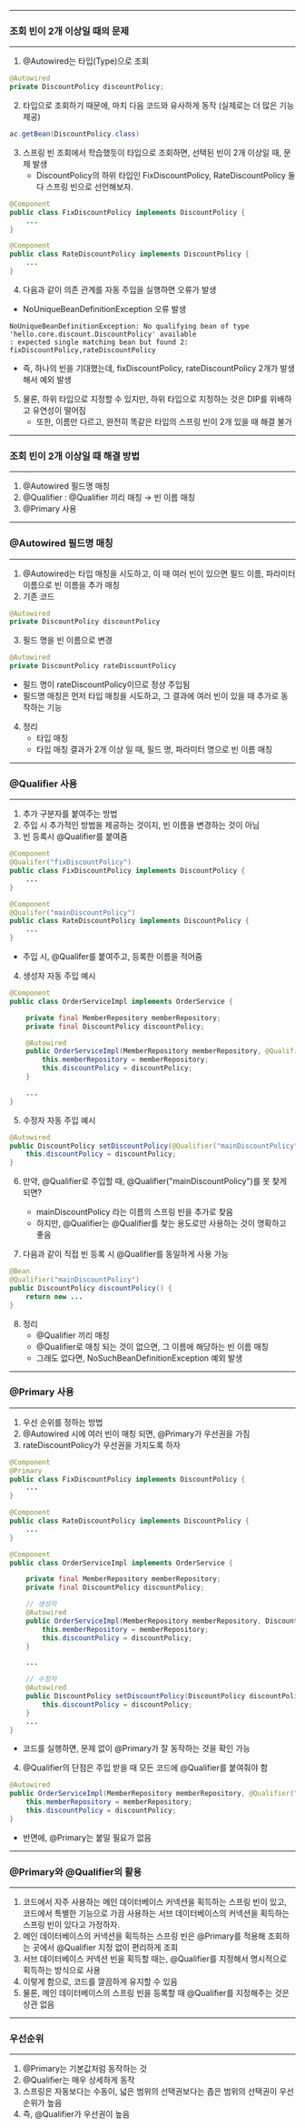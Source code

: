 -----
### 조회 빈이 2개 이상일 때의 문제
-----
1. @Autowired는 타입(Type)으로 조회
```java
@Autowired
private DiscountPolicy discountPolicy;
```

2. 타입으로 조회하기 때문에, 마치 다음 코드와 유사하게 동작 (실제로는 더 많은 기능 제공)
```java
ac.getBean(DiscountPolicy.class)
```

3. 스프링 빈 조회에서 학습했듯이 타입으로 조회하면, 선택된 빈이 2개 이상일 때, 문제 발생
   - DiscountPolicy의 하위 타입인 FixDiscountPolicy, RateDiscountPolicy 둘 다 스프링 빈으로 선언해보자.
```java
@Component
public class FixDiscountPolicy implements DiscountPolicy {
    ...
}
```
```java
@Component
public class RateDiscountPolicy implements DiscountPolicy {
    ...
}
```

4. 다음과 같이 의존 관계를 자동 주입을 실행하면 오류가 발생
  - NoUniqueBeanDefinitionException 오류 발생
```
NoUniqueBeanDefinitionException: No qualifying bean of type 'hello.core.discount.DiscountPolicy' available
: expected single matching bean but found 2: fixDiscountPolicy,rateDiscountPolicy
```

  - 즉, 하나의 빈을 기대했는데, fixDiscountPolicy, rateDiscountPolicy 2개가 발생해서 예외 발생

5. 물론, 하위 타입으로 지정할 수 있지만, 하위 타입으로 지정하는 것은 DIP를 위배하고 유연성이 떨어짐
   - 또한, 이름만 다르고, 완전히 똑같은 타입의 스프링 빈이 2개 있을 때 해결 불가

-----
### 조회 빈이 2개 이상일 때 해결 방법
-----
1. @Autowired 필드명 매칭
2. @Qualifier : @Qualifier 끼리 매칭 → 빈 이름 매칭
3. @Primary 사용

-----
### @Autowired 필드명 매칭
-----
1. @Autowired는 타입 매칭을 시도하고, 이 때 여러 빈이 있으면 필드 이름, 파라미터 이름으로 빈 이름을 추가 매칭
2. 기존 코드
```java
@Autowired
private DiscountPolicy discountPolicy
```

3. 필드 명을 빈 이름으로 변경
```java
@Autowired
private DiscountPolicy rateDiscountPolicy
```
  - 필드 명이 rateDiscountPolicy이므로 정상 주입됨
  - 필드명 매칭은 먼저 타입 매칭을 시도하고, 그 결과에 여러 빈이 있을 때 추가로 동작하는 기능

4. 정리
   - 타입 매칭
   - 타입 매칭 결과가 2개 이상 일 때, 필드 명, 파라미터 명으로 빈 이름 매칭

-----
### @Qualifier 사용
-----
1. 추가 구분자를 붙여주는 방법
2. 주입 시 추가적인 방법을 제공하는 것이지, 빈 이름을 변경하는 것이 아님
3. 빈 등록시 @Qualifier를 붙여줌
```java
@Component
@Qualifer("fixDiscountPolicy")
public class FixDiscountPolicy implements DiscountPolicy {
    ...
}
```
```java
@Component
@Qualifer("mainDiscountPolicy")
public class RateDiscountPolicy implements DiscountPolicy {
    ...
}
```
  - 주입 시, @Qualifer를 붙여주고, 등록한 이름을 적어줌

4. 생성자 자동 주입 예시
```java
@Component
public class OrderServiceImpl implements OrderService {

    private final MemberRepository memberRepository;
    private final DiscountPolicy discountPolicy;

    @Autowired
    public OrderServiceImpl(MemberRepository memberRepository, @Qualifier("mainDiscountPolicy") DiscountPolicy discountPolicy) {
        this.memberRepository = memberRepository;
        this.discountPolicy = discountPolicy;
    }

    ...
}
```

5. 수정자 자동 주입 예시
```java
@Autowired
public DiscountPolicy setDiscountPolicy(@Qualifier("mainDiscountPolicy") DiscountPolicy discountPolicy) {
    this.discountPolicy = discountPolicy;
}
```

6. 만약, @Qualifier로 주입할 때, @Qualifier("mainDiscountPolicy")를 못 찾게 되면?
   - mainDiscountPolicy 라는 이름의 스프링 빈을 추가로 찾음
   - 하지만, @Qualifier는 @Qualifier를 찾는 용도로만 사용하는 것이 명확하고 좋음

7. 다음과 같이 직접 빈 등록 시 @Qualifier를 동일하게 사용 가능
```java
@Bean
@Qualifier("mainDiscountPolicy")
public DiscountPolicy discountPolicy() {
    return new ...
}
```

8. 정리
   - @Qualifier 끼리 매칭
   - @Qualifier로 매칭 되는 것이 없으면, 그 이름에 해당하는 빈 이름 매칭
   - 그래도 없다면, NoSuchBeanDefinitionException 예외 발생

-----
### @Primary 사용
-----
1. 우선 순위를 정하는 방법
2. @Autowired 시에 여러 빈이 매칭 되면, @Primary가 우선권을 가짐
3. rateDiscountPolicy가 우선권을 가지도록 하자
```java
@Component
@Primary
public class FixDiscountPolicy implements DiscountPolicy {
    ...
}
```
```java
@Component
public class RateDiscountPolicy implements DiscountPolicy {
    ...
}
```
```java
@Component
public class OrderServiceImpl implements OrderService {

    private final MemberRepository memberRepository;
    private final DiscountPolicy discountPolicy;

    // 생성자
    @Autowired
    public OrderServiceImpl(MemberRepository memberRepository, DiscountPolicy discountPolicy) {
        this.memberRepository = memberRepository;
        this.discountPolicy = discountPolicy;
    }

    ...

    // 수정자
    @Autowired
    public DiscountPolicy setDiscountPolicy(DiscountPolicy discountPolicy) {
        this.discountPolicy = discountPolicy;
    }
    ...
}
```
  - 코드를 실행하면, 문제 없이 @Primary가 잘 동작하는 것을 확인 가능

4. @Qualifier의 단점은 주입 받을 때 모든 코드에 @Qualifier를 붙여줘야 함
```java
@Autowired
public OrderServiceImpl(MemberRepository memberRepository, @Qualifier("mainDiscountPolicy") DiscountPolicy discountPolicy) {
    this.memberRepository = memberRepository;
    this.discountPolicy = discountPolicy;
}
```

  - 반면에, @Primary는 붙일 필요가 없음

-----
### @Primary와 @Qualifier의 활용
-----
1. 코드에서 자주 사용하는 메인 데이터베이스 커넥션을 획득하는 스프링 빈이 있고, 코드에서 특별한 기능으로 가끔 사용하는 서브 데이터베이스의 커넥션을 획득하는 스프링 빈이 있다고 가정하자.
2. 메인 데이터베이스의 커넥션을 획득하는 스프링 빈은 @Primary를 적용해 조회하는 곳에서 @Qualifier 지정 없이 편리하게 조회
3. 서브 데이터베이스 커넥션 빈을 획득할 때는, @Qualifier를 지정해서 명시적으로 획득하는 방식으로 사용
4. 이렇게 함으로, 코드를 깔끔하게 유지할 수 있음
5. 물론, 메인 데이터베이스의 스프링 빈을 등록할 때 @Qualifier를 지정해주는 것은 상관 없음

-----
### 우선순위
-----
1. @Primary는 기본값처럼 동작하는 것
2. @Qualifier는 매우 상세하게 동작
3. 스프링은 자동보다는 수동이, 넓은 범위의 선택권보다는 좁은 범위의 선택권이 우선 순위가 높음
4. 즉, @Qualifier가 우선권이 높음
